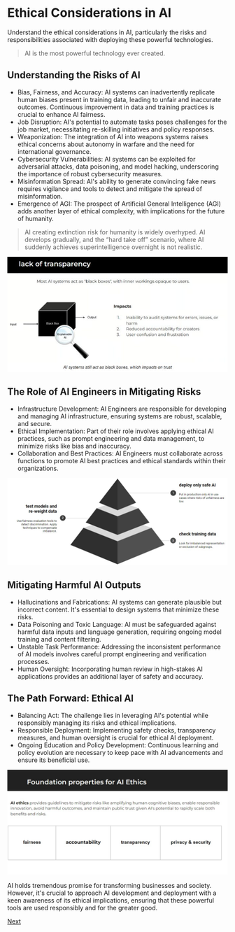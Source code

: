 # Ethical Considerations in AI

Understand the ethical considerations in AI, particularly the risks and responsibilities associated with deploying these powerful technologies.

> AI is the most powerful technology ever created.

## Understanding the Risks of AI

- Bias, Fairness, and Accuracy: AI systems can inadvertently replicate human biases present in training data, leading to unfair and inaccurate outcomes. Continuous improvement in data and training practices is crucial to enhance AI fairness.
- Job Disruption: AI's potential to automate tasks poses challenges for the job market, necessitating re-skilling initiatives and policy responses.
- Weaponization: The integration of AI into weapons systems raises ethical concerns about autonomy in warfare and the need for international governance.
- Cybersecurity Vulnerabilities: AI systems can be exploited for adversarial attacks, data poisoning, and model hacking, underscoring the importance of robust cybersecurity measures.
- Misinformation Spread: AI's ability to generate convincing fake news requires vigilance and tools to detect and mitigate the spread of misinformation.
- Emergence of AGI: The prospect of Artificial General Intelligence (AGI) adds another layer of ethical complexity, with implications for the future of humanity.

> AI creating extinction risk for humanity is widely overhyped. AI develops gradually, and the “hard take off” scenario, where AI suddenly achieves superintelligence overnight is not realistic.

![transparency](images/12-1.png)

## The Role of AI Engineers in Mitigating Risks

- Infrastructure Development: AI Engineers are responsible for developing and managing AI infrastructure, ensuring systems are robust, scalable, and secure.
- Ethical Implementation: Part of their role involves applying ethical AI practices, such as prompt engineering and data management, to minimize risks like bias and inaccuracy.
- Collaboration and Best Practices: AI Engineers must collaborate across functions to promote AI best practices and ethical standards within their organizations.

![mitigate risks](images/12-2.png)

## Mitigating Harmful AI Outputs

- Hallucinations and Fabrications: AI systems can generate plausible but incorrect content. It's essential to design systems that minimize these risks.
- Data Poisoning and Toxic Language: AI must be safeguarded against harmful data inputs and language generation, requiring ongoing model training and content filtering.
- Unstable Task Performance: Addressing the inconsistent performance of AI models involves careful prompt engineering and verification processes.
- Human Oversight: Incorporating human review in high-stakes AI applications provides an additional layer of safety and accuracy.

## The Path Forward: Ethical AI

- Balancing Act: The challenge lies in leveraging AI's potential while responsibly managing its risks and ethical implications.
- Responsible Deployment: Implementing safety checks, transparency measures, and human oversight is crucial for ethical AI deployment.
- Ongoing Education and Policy Development: Continuous learning and policy evolution are necessary to keep pace with AI advancements and ensure its beneficial use.

![ethics properties](images/12-3.png)

AI holds tremendous promise for transforming businesses and society. However, it's crucial to approach AI development and deployment with a keen awareness of its ethical implications, ensuring that these powerful tools are used responsibly and for the greater good.

[Next](./13-roadmap.md)

